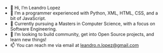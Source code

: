 - 👋 Hi, I’m Leandro Lopez
- 👀 I’m a programmer experienced with Python, XML, HTML, CSS, and a bit of JavaScript.
- 🌱 Currently pursuing a Masters in Computer Science, with a focus on Software Engineering. 
- 💞️ I’m looking to build community, get into Open Source projects, and learn new things! 
- 📫 You can reach me via email at leandro.n.lopez@gmail.com

<!---
musrex/musrex is a ✨ special ✨ repository because its `README.md` (this file) appears on your GitHub profile.
You can click the Preview link to take a look at your changes.
--->

